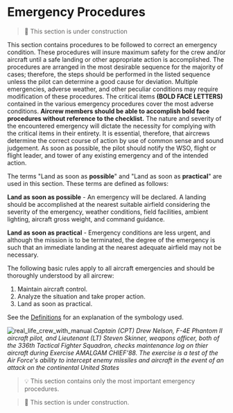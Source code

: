 # Emergency Procedures

> 🚧 This section is under construction

<!-- would be cool to have some emergency "frame" (2-colored stripe around page) like in manual -->

This section contains procedures to be followed to correct
an emergency condition. These procedures will insure
maximum safety for the crew and/or aircraft until a safe
landing or other appropriate action is accomplished. The
procedures are arranged in the most desirable sequence
for the majority of cases; therefore, the steps should be
performed in the listed sequence unless the pilot can
determine a good cause for deviation. Multiple
emergencies, adverse weather, and other peculiar
conditions may require modification of these procedures.
The critical items **(BOLD FACE LETTERS)** contained in the
various emergency procedures cover the most adverse
conditions. **Aircrew members should be able to accomplish
bold face procedures without reference to the checklist.**
The nature and severity of the encountered emergency
will dictate the necessity for complying with the critical
items in their entirety. It is essential, therefore, that
aircrews determine the correct course of action by use of
common sense and sound judgement. As soon as possible,
the pilot should notify the WSO, flight or flight leader, and
tower of any existing emergency and of the intended
action.

The terms "Land as soon as **possible**" and "Land as soon
as **practical**" are used in this section. These terms are
defined as follows:

**Land as soon as possible** - An emergency will be declared.
A landing should be accomplished at the nearest suitable
airfield considering the severity of the emergency,
weather conditions, field facilities, ambient lighting,
aircraft gross weight, and command guidance.

**Land as soon as practical** - Emergency conditions are less
urgent, and although the mission is to be terminated, the
degree of the emergency is such that an immediate
landing at the nearest adequate airfield may not be
necessary.

The following basic rules apply to all aircraft emergencies
and should be thoroughly understood by all aircrew:

1. Maintain aircraft control.
2. Analyze the situation and take proper action.
3. Land as soon as practical.

See the [Definitions](../intro/definitions.md) for an explanation of the symbology used.

![real_life_crew_with_manual](../img/reading_1.jpg)
*Captain (CPT) Drew Nelson, F-4E Phantom II aircraft pilot, and Lieutenant (LT) Steven Skinner,
weapons officer, both of the 336th Tactical Fighter Squadron, checks maintenance log on thier
aircraft during Exercise AMALGAM CHIEF'88.  The exercise is a test of the Air Force's ability to
intercept enemy missiles and aircraft in the event of an attack on the continental United States*

> 💡 This section contains only the most important emergency procedures.

<!-- TODO: maybe add warning from the flight manual -->
> 🚧 This section is under construction.
